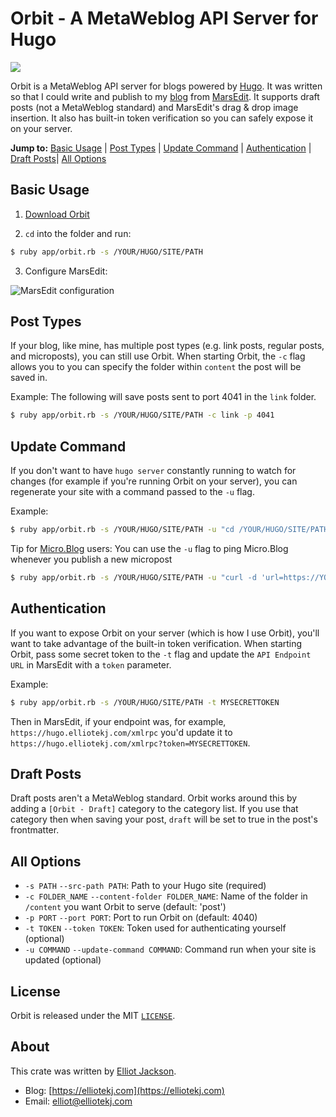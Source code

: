 # Orbit - A MetaWeblog API Server for Hugo

![](https://github.com/elliotekj/orbit/blob/master/.README/demo.gif)

Orbit is a MetaWeblog API server for blogs powered by
[Hugo](https://gohugo.io). It was written so that I could write and publish to
my [blog](https://elliotekj.com) from
[MarsEdit](https://www.red-sweater.com/marsedit/). It supports draft posts (not
a MetaWeblog standard) and MarsEdit's drag & drop image insertion. It also has
built-in token verification so you can safely expose it on your server.

**Jump to:** [Basic Usage](https://github.com/elliotekj/orbit#basic-usage) | [Post Types](https://github.com/elliotekj/orbit#post-types) | [Update Command](https://github.com/elliotekj/orbit#update-command) | [Authentication](https://github.com/elliotekj/orbit#authentication) | [Draft Posts](https://github.com/elliotekj/orbit#draft-posts)| [All Options](https://github.com/elliotekj/orbit#all-options)


## Basic Usage

1. [Download Orbit](https://github.com/elliotekj/orbit/archive/master.zip)

2. `cd` into the folder and run:

```sh
$ ruby app/orbit.rb -s /YOUR/HUGO/SITE/PATH
```

3. Configure MarsEdit:

![MarsEdit configuration](https://github.com/elliotekj/orbit/blob/master/.README/marsedit.png)


## Post Types

If your blog, like mine, has multiple post types (e.g. link posts, regular
posts, and microposts), you can still use Orbit. When starting Orbit, the `-c`
flag allows you to you can specify the folder within `content` the post will be
saved in.

Example: The following will save posts sent to port 4041 in the `link` folder.

```sh
$ ruby app/orbit.rb -s /YOUR/HUGO/SITE/PATH -c link -p 4041
```

## Update Command

If you don't want to have `hugo server` constantly running to watch for changes
(for example if you're running Orbit on your server), you can regenerate your
site with a command passed to the `-u` flag.

Example:

```sh
$ ruby app/orbit.rb -s /YOUR/HUGO/SITE/PATH -u "cd /YOUR/HUGO/SITE/PATH && hugo"
```

Tip for [Micro.Blog](https://micro.blog) users: You can use the `-u` flag to ping Micro.Blog whenever you publish a new micropost

```sh
$ ruby app/orbit.rb -s /YOUR/HUGO/SITE/PATH -u "curl -d 'url=https://YOURSITE.com/microposts.json' -X POST http://micro.blog/ping"
```

## Authentication

If you want to expose Orbit on your server (which is how I use Orbit), you'll
want to take advantage of the built-in token verification. When starting Orbit,
pass some secret token to the `-t` flag and update the `API Endpoint URL` in
MarsEdit with a `token` parameter.

Example:

```sh
$ ruby app/orbit.rb -s /YOUR/HUGO/SITE/PATH -t MYSECRETTOKEN
```

Then in MarsEdit, if your endpoint was, for example,
`https://hugo.elliotekj.com/xmlrpc` you'd update it to
`https://hugo.elliotekj.com/xmlrpc?token=MYSECRETTOKEN`.

## Draft Posts

Draft posts aren't a MetaWeblog standard. Orbit works around this by adding
a `[Orbit - Draft]` category to the category list. If you use that category
then when saving your post, `draft` will be set to true in the post's
frontmatter.

## All Options

- `-s PATH` `--src-path PATH`: Path to your Hugo site (required)
- `-c FOLDER_NAME` `--content-folder FOLDER_NAME`: Name of the folder in `/content` you want Orbit to serve (default: 'post')
- `-p PORT` `--port PORT`: Port to run Orbit on (default: 4040)
- `-t TOKEN` `--token TOKEN`: Token used for authenticating yourself (optional)
- `-u COMMAND` `--update-command COMMAND`: Command run when your site is updated (optional)

## License

Orbit is released under the MIT [`LICENSE`](https://github.com/elliotekj/orbit/blob/master/LICENSE).

## About

This crate was written by [Elliot Jackson](https://elliotekj.com).

- Blog: [https://elliotekj.com](https://elliotekj.com)
- Email: elliot@elliotekj.com
